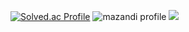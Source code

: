 [![Solved.ac Profile](http://mazassumnida.wtf/api/v2/generate_badge?boj=ghh7964)](https://solved.ac/ghh7964/)
![mazandi profile](http://mazandi.herokuapp.com/api?handle={@ghh7964}&theme=warm)
<img src="http://mazandi.herokuapp.com/api?handle={@ghh7964}&theme=warm"/>

<!--
**ghh7964/ghh7964** is a ✨ _special_ ✨ repository because its `README.md` (this file) appears on your GitHub profile.

Here are some ideas to get you started:

- 🔭 I’m currently working on ...
- 🌱 I’m currently learning ...
- 👯 I’m looking to collaborate on ...
- 🤔 I’m looking for help with ...
- 💬 Ask me about ...
- 📫 How to reach me: ...
- 😄 Pronouns: ...
- ⚡ Fun fact: ...
-->
